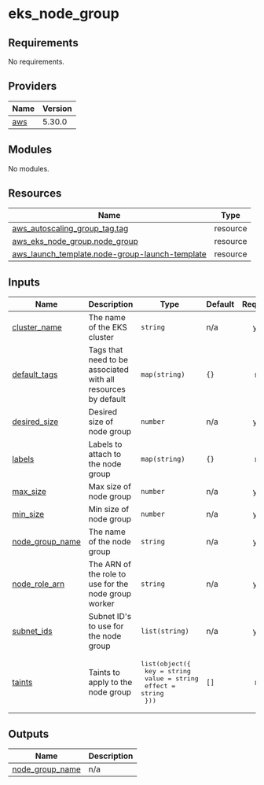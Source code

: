 # eks_node_group

<!-- BEGINNING OF PRE-COMMIT-TERRAFORM DOCS HOOK -->
## Requirements

No requirements.

## Providers

| Name | Version |
|------|---------|
| <a name="provider_aws"></a> [aws](#provider\_aws) | 5.30.0 |

## Modules

No modules.

## Resources

| Name | Type |
|------|------|
| [aws_autoscaling_group_tag.tag](https://registry.terraform.io/providers/hashicorp/aws/latest/docs/resources/autoscaling_group_tag) | resource |
| [aws_eks_node_group.node_group](https://registry.terraform.io/providers/hashicorp/aws/latest/docs/resources/eks_node_group) | resource |
| [aws_launch_template.node-group-launch-template](https://registry.terraform.io/providers/hashicorp/aws/latest/docs/resources/launch_template) | resource |

## Inputs

| Name | Description | Type | Default | Required |
|------|-------------|------|---------|:--------:|
| <a name="input_cluster_name"></a> [cluster\_name](#input\_cluster\_name) | The name of the EKS cluster | `string` | n/a | yes |
| <a name="input_default_tags"></a> [default\_tags](#input\_default\_tags) | Tags that need to be associated with all resources by default | `map(string)` | `{}` | no |
| <a name="input_desired_size"></a> [desired\_size](#input\_desired\_size) | Desired size of node group | `number` | n/a | yes |
| <a name="input_labels"></a> [labels](#input\_labels) | Labels to attach to the node group | `map(string)` | `{}` | no |
| <a name="input_max_size"></a> [max\_size](#input\_max\_size) | Max size of node group | `number` | n/a | yes |
| <a name="input_min_size"></a> [min\_size](#input\_min\_size) | Min size of node group | `number` | n/a | yes |
| <a name="input_node_group_name"></a> [node\_group\_name](#input\_node\_group\_name) | The name of the node group | `string` | n/a | yes |
| <a name="input_node_role_arn"></a> [node\_role\_arn](#input\_node\_role\_arn) | The ARN of the role to use for the node group worker | `string` | n/a | yes |
| <a name="input_subnet_ids"></a> [subnet\_ids](#input\_subnet\_ids) | Subnet ID's to use for the node group | `list(string)` | n/a | yes |
| <a name="input_taints"></a> [taints](#input\_taints) | Taints to apply to the node group | <pre>list(object({<br>    key    = string<br>    value  = string<br>    effect = string<br>  }))</pre> | `[]` | no |

## Outputs

| Name | Description |
|------|-------------|
| <a name="output_node_group_name"></a> [node\_group\_name](#output\_node\_group\_name) | n/a |
<!-- END OF PRE-COMMIT-TERRAFORM DOCS HOOK -->

